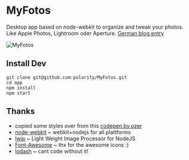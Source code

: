 # MyFotos

Desktop app based on node-webkit to organize and tweak your photos. Like Apple Photos, Lightroom oder Aperture. [German blog entry](http://robert-agthe.de/post/1428929871031-MyFotos-Foto-Bearbeitung-und-Verwaltung-fuer-alle-Systeme)

![MyFotos](http://i.imgur.com/KofoRtV.jpg)

## Install Dev

    git clone git@github.com:polarity/MyFotos.git
    cd app 
    npm install
    npm start

## Thanks
* copied some styles over from this [codepen by ozer](http://codepen.io/ozer/pen/ckwyd)
* [node-webkit](http://nwjs.io) ~ webkit+nodejs for all plattforms
* [lwip](https://github.com/EyalAr/lwip) ~ Light Weight Image Processor for NodeJS
* [Font-Awesome](https://fortawesome.github.io/Font-Awesome/) ~ thx for the awesome icons :)
* [lodash](https://lodash.com) ~ cant code without it!